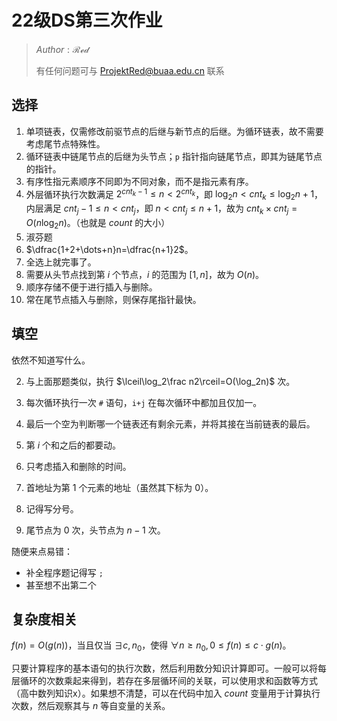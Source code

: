 # 22级DS第三次作业

> $Author : \mathcal{Red}$
>
> 有任何问题可与 ProjektRed@buaa.edu.cn 联系

## 选择

1. 单项链表，仅需修改前驱节点的后继与新节点的后继。为循环链表，故不需要考虑尾节点特殊性。
2. 循环链表中链尾节点的后继为头节点；`p` 指针指向链尾节点，即其为链尾节点的指针。
3. 有序性指元素顺序不同即为不同对象，而不是指元素有序。
4. 外层循环执行次数满足 $2^{cnt_k-1}\le n< 2^{cnt_k}$，即 $\log_2n<cnt_k\le \log_2n+1$，内层满足 $cnt_j-1\le n < cnt_j$，即 $n<cnt_j\le n+1$，故为 $cnt_k\times cnt_j=O(n\log_2n)$。（也就是 $count$ 的大小）
5. 淑芬题
6. $\dfrac{1+2+\dots+n}n=\dfrac{n+1}2$。
7. 全选上就完事了。
8. 需要从头节点找到第 $i$ 个节点，$i$ 的范围为 $[1,\,n]$，故为 $O(n)$。
9. 顺序存储不便于进行插入与删除。
10. 常在尾节点插入与删除，则保存尾指针最快。

## 填空

依然不知道写什么。

2. 与上面那题类似，执行 $\lceil\log_2\frac n2\rceil=O(\log_2n)$ 次。

4.  每次循环执行一次 `#` 语句，`i+j` 在每次循环中都加且仅加一。
5. 最后一个空为判断哪一个链表还有剩余元素，并将其接在当前链表的最后。
6. 第 $i$ 个和之后的都要动。
7. 只考虑插入和删除的时间。
8. 首地址为第 $1$ 个元素的地址（虽然其下标为 $0$）。
9. 记得写分号。
10. 尾节点为 $0$ 次，头节点为 $n-1$ 次。

随便来点易错：

- 补全程序题记得写 `;`
- 甚至想不出第二个

## 复杂度相关

$f(n)=O(g(n))$，当且仅当 $\exists c,n_0$，使得 $\forall n \ge n_0,0\le f(n)\le c\cdot g(n)$。

只要计算程序的基本语句的执行次数，然后利用数分知识计算即可。一般可以将每层循环的次数乘起来得到，若存在多层循环间的关联，可以使用求和函数等方式（高中数列知识x）。如果想不清楚，可以在代码中加入 $count$ 变量用于计算执行次数，然后观察其与 $n$ 等自变量的关系。


